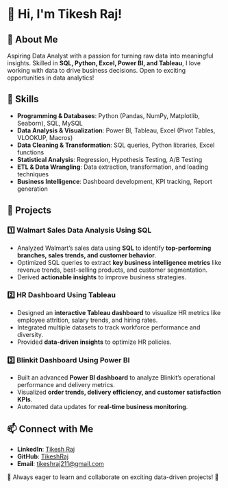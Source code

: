 # 👋 Hi, I'm Tikesh Raj!

## 🚀 About Me
Aspiring Data Analyst with a passion for turning raw data into meaningful insights. Skilled in **SQL, Python, Excel, Power BI, and Tableau**, I love working with data to drive business decisions. Open to exciting opportunities in data analytics!

## 🔧 Skills
- **Programming & Databases**: Python (Pandas, NumPy, Matplotlib, Seaborn), SQL, MySQL
- **Data Analysis & Visualization**: Power BI, Tableau, Excel (Pivot Tables, VLOOKUP, Macros)
- **Data Cleaning & Transformation**: SQL queries, Python libraries, Excel functions
- **Statistical Analysis**: Regression, Hypothesis Testing, A/B Testing
- **ETL & Data Wrangling**: Data extraction, transformation, and loading techniques
- **Business Intelligence**: Dashboard development, KPI tracking, Report generation

## 📂 Projects
### 1️⃣ Walmart Sales Data Analysis Using SQL
- Analyzed Walmart’s sales data using **SQL** to identify **top-performing branches, sales trends, and customer behavior**.
- Optimized SQL queries to extract **key business intelligence metrics** like revenue trends, best-selling products, and customer segmentation.
- Derived **actionable insights** to improve business strategies.

### 2️⃣ HR Dashboard Using Tableau
- Designed an **interactive Tableau dashboard** to visualize HR metrics like employee attrition, salary trends, and hiring rates.
- Integrated multiple datasets to track workforce performance and diversity.
- Provided **data-driven insights** to optimize HR policies.

### 3️⃣ Blinkit Dashboard Using Power BI
- Built an advanced **Power BI dashboard** to analyze Blinkit’s operational performance and delivery metrics.
- Visualized **order trends, delivery efficiency, and customer satisfaction KPIs**.
- Automated data updates for **real-time business monitoring**.

## 📫 Connect with Me
- **LinkedIn**: [Tikesh Raj](https://www.linkedin.com/in/tikesh-raj/)
- **GitHub**: [TikeshRaj ](https://github.com/TikeshRaj)
- **Email**: tikeshraj211@gmail.com

📌 Always eager to learn and collaborate on exciting data-driven projects! 🚀

